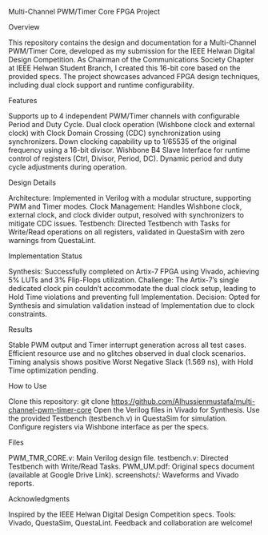 Multi-Channel PWM/Timer Core FPGA Project

Overview

This repository contains the design and documentation for a Multi-Channel PWM/Timer Core, developed as my submission for the IEEE Helwan Digital Design Competition. 
As Chairman of the Communications Society Chapter at IEEE Helwan Student Branch, I created this 16-bit core based on the provided specs. 
The project showcases advanced FPGA design techniques, including dual clock support and runtime configurability.

Features

Supports up to 4 independent PWM/Timer channels with configurable Period and Duty Cycle.
Dual clock operation (Wishbone clock and external clock) with Clock Domain Crossing (CDC) synchronization using synchronizers.
Down clocking capability up to 1/65535 of the original frequency using a 16-bit divisor.
Wishbone B4 Slave Interface for runtime control of registers (Ctrl, Divisor, Period, DC).
Dynamic period and duty cycle adjustments during operation.

Design Details

Architecture: Implemented in Verilog with a modular structure, supporting PWM and Timer modes.
Clock Management: Handles Wishbone clock, external clock, and clock divider output, resolved with synchronizers to mitigate CDC issues.
Testbench: Directed Testbench with Tasks for Write/Read operations on all registers, validated in QuestaSim with zero warnings from QuestaLint.

Implementation Status

Synthesis: Successfully completed on Artix-7 FPGA using Vivado, achieving 5% LUTs and 3% Flip-Flops utilization.
Challenge: The Artix-7’s single dedicated clock pin couldn’t accommodate the dual clock setup, leading to Hold Time violations and preventing full Implementation.
Decision: Opted for Synthesis and simulation validation instead of Implementation due to clock constraints.

Results

Stable PWM output and Timer interrupt generation across all test cases.
Efficient resource use and no glitches observed in dual clock scenarios.
Timing analysis shows positive Worst Negative Slack (1.569 ns), with Hold Time optimization pending.

How to Use

Clone this repository: git clone https://github.com/Alhussienmustafa/multi-channel-pwm-timer-core
Open the Verilog files in Vivado for Synthesis.
Use the provided Testbench (testbench.v) in QuestaSim for simulation.
Configure registers via Wishbone interface as per the specs.

Files

PWM_TMR_CORE.v: Main Verilog design file.
testbench.v: Directed Testbench with Write/Read Tasks.
PWM_UM.pdf: Original specs document (available at Google Drive Link).
screenshots/: Waveforms and Vivado reports.

Acknowledgments

Inspired by the IEEE Helwan Digital Design Competition specs.
Tools: Vivado, QuestaSim, QuestaLint.
Feedback and collaboration are welcome!
